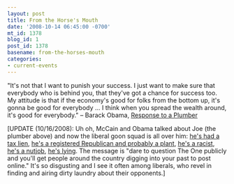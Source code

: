 ```yaml
---
layout: post
title: From the Horse's Mouth
date: '2008-10-14 06:45:00 -0700'
mt_id: 1378
blog_id: 1
post_id: 1378
basename: from-the-horses-mouth
categories:
- current-events
---
```

<p>
"It's not that I want to punish your success. I just want to make sure that everybody who is behind you, that they've got a chance for success too. My attitude is that if the economy's good for folks from the bottom up, it's gonna be good for everybody … I think when you spread the wealth around, it's good for everybody." &#x2013; Barack Obama, <a href="http://elections.foxnews.com/2008/10/13/obama-plumber-plan-spread-wealth/">Response to a Plumber</a>
</p>
<p>
[UPDATE (10/16/2008): Uh oh, McCain and Obama talked about Joe (the plumber above) and now the liberal goon squad is all over him: <a href="http://www.politico.com/blogs/jonathanmartin/1008/Joe_the_Plumber_No_new_taxes__and_no_old_oneseither.html">he's had a tax lien</a>, <a href="http://www.dailykos.com/storyonly/2008/10/16/95127/280/275/632293">he's a registered Republican and probably a plant</a>, <a href="http://www.raisingkaine.com/showDiary.do?diaryId=16680">he's a racist</a>, <a href="http://www.rumproast.com/index.php/site/comments/joe_the_plumber_flushes_credibility_down_the_shitter/">he's a nutjob</a>, <a href="http://firedoglake.com/2008/10/16/the-plumber/">he's lying</a>. The message is "dare to question The One publicly and you'll get people around the country digging into your past to post online." It's so disgusting and I see it often among liberals, who revel in finding and airing dirty laundry about their opponents.]
</p>
